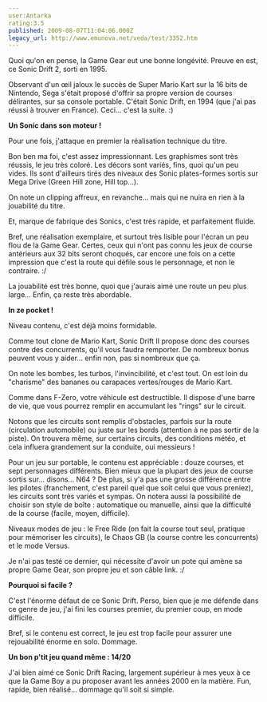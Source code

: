 ```yaml
---
user:Antarka
rating:3.5
published: 2009-08-07T11:04:06.000Z
legacy_url: http://www.emunova.net/veda/test/3352.htm
---
```

Quoi qu'on en pense, la Game Gear eut une bonne longévité. Preuve en est, ce Sonic Drift 2, sorti en 1995\.  

  

Observant d'un œil jaloux le succès de Super Mario Kart sur la 16 bits de Nintendo, Sega s'était proposé d'offrir sa propre version de courses délirantes, sur sa console portable. C'était Sonic Drift, en 1994 (que j'ai pas réussi à trouver en France). Ceci... c'est la suite. :)  

  

**Un Sonic dans son moteur !**  

  

Pour une fois, j'attaque en premier la réalisation technique du titre.  

  

Bon ben ma foi, c'est assez impressionnant. Les graphismes sont très réussis, le jeu très coloré. Les décors sont variés, fins, quoi qu'un peu vides. Ils sont d'ailleurs tirés des niveaux des Sonic plates-formes sortis sur Mega Drive (Green Hill zone, Hill top...).  

  

On note un clipping affreux, en revanche... mais qui ne nuira en rien à la jouabilité du titre.  

  

Et, marque de fabrique des Sonics, c'est très rapide, et parfaitement fluide.  

  

Bref, une réalisation exemplaire, et surtout très lisible pour l'écran un peu flou de la Game Gear. Certes, ceux qui n'ont pas connu les jeux de course antérieurs aux 32 bits seront choqués, car encore une fois on a cette impression que c'est la route qui défile sous le personnage, et non le contraire. :/  

  

La jouabilité est très bonne, quoi que j'aurais aimé une route un peu plus large... Enfin, ça reste très abordable.  

  

**In ze pocket !**  

  

Niveau contenu, c'est déjà moins formidable.  

  

Comme tout clone de Mario Kart, Sonic Drift II propose donc des courses contre des concurrents, qu'il vous faudra remporter. De nombreux bonus peuvent vous y aider... enfin non, pas si nombreux que ça.  

  

On note les bombes, les turbos, l'invincibilité, et c'est tout. On est loin du "charisme" des bananes ou carapaces vertes/rouges de Mario Kart.  

  

Comme dans F-Zero, votre véhicule est destructible. Il dispose d'une barre de vie, que vous pourrez remplir en accumulant les "rings" sur le circuit.  

  

Notons que les circuits sont remplis d'obstacles, parfois sur la route (circulation automobile) ou juste sur les bords (attention à ne pas sortir de la piste). On trouvera même, sur certains circuits, des conditions météo, et cela influera grandement sur la conduite, oui messieurs !  

  

Pour un jeu sur portable, le contenu est appréciable : douze courses, et sept personnages différents. Bien mieux que la plupart des jeux de course sortis sur... disons... N64 ? De plus, si y'a pas une grosse différence entre les pilotes (franchement, c'est pareil quel que soit celui que vous preniez), les circuits sont très variés et sympas. On notera aussi la possibilité de choisir son style de boîte : automatique ou manuelle, ainsi que la difficulté de la course (facile, moyen, difficile).  

  

Niveaux modes de jeu : le Free Ride (on fait la course tout seul, pratique pour mémoriser les circuits), le Chaos GB (la course contre les concurrents) et le mode Versus.  

  

Je n'ai pas testé ce dernier, qui nécessite d'avoir un pote qui amène sa propre Game Gear, son propre jeu et son câble link. :/   

  

**Pourquoi si facile ?**  

  

C'est l'énorme défaut de ce Sonic Drift. Perso, bien que je me défende dans ce genre de jeu, j'ai fini les courses premier, du premier coup, en mode difficile.  

  

Bref, si le contenu est correct, le jeu est trop facile pour assurer une rejouabilité énorme en solo. Dommage.  

  

**Un bon p'tit jeu quand même : 14/20**  

  

J'ai bien aimé ce Sonic Drift Racing, largement supérieur à mes yeux à ce que la Game Boy a pu proposer avant les années 2000 en la matière. Fun, rapide, bien réalisé... dommage qu'il soit si simple.